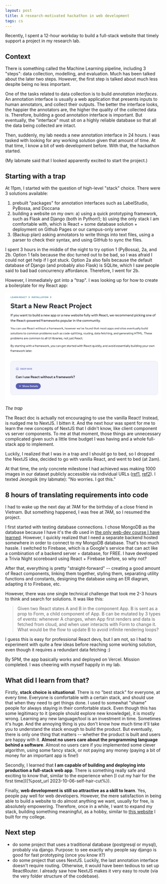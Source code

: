 ```yaml
---
layout: post
title: A research-motivated hackathon in web development
tags: cs
---
```



Recently, I spent a 12-hour workday to build a full-stack website that timely support a project in my research lab.

## Context

There is something called the Machine Learning pipeline, including 3 "steps": data collection, modelling, and evaluation. Much has been talked about the later two steps. However, the first step is talked about much less despite being no less important. 

One of the tasks related to data collection is to build *annotation interfaces*. An annotation interface is usually a web application that presents inputs to human annotators, and collect their outputs. The better the interface looks, the happier the annotators are, the higher the quality of the collected data is. Therefore, building a good annotation interface is important. But eventually, the "interface" must sit on a highly reliable database so that all the data being collected are intact.

Then, suddenly, my lab needs a new annotation interface in 24 hours. I was tasked with looking for any working solution given that amount of time. At that time, I know a bit of web development before. With that, the hackathon started. 

(My labmate said that I looked apparently excited to start the project.)

## Starting with a trap

At 11pm, I started with the question of high-level "stack" choice. There were 3 solutions available:
1. prebuilt "packages" for annotation interfaces such as LabelStudio, PyBossa, and Doccana
2. building a website on my own:
    a) using a quick prototyping framework, such as Flask and Django (both in Python!); 
    b) using the only stack I am comfortable with, which is React + some database solution + deployment on Github Pages or our campus-only server
3. (Backup plan) asking annotators to write things into text files, using a parser to check their syntax, and using GitHub to sync the files.

I spent 3 hours in the middle of the night to try option 1 (PyBossa), 2a, and 2b. Option 1 fails because the doc turned out to be bad, so I was afraid I could not get help if I got stuck. Option 2a also fails because the default database of Django (and probably also Flask) is SQLite, which I saw people said to bad bad concurrency affordance. Therefore, I went for 2b. 

However, I immediately got into a "trap". I was looking up for how to create a boilerplate for my React app:

![](/assets/react-framework.png)

*The trap*

The React doc is actually not encouraging to use the vanilla React! Instead, is nudged me to NextJS. I bitten it. And the next hour was spent for me to learn the new concepts of NextJS that I didn't know, like client component vs server components. To me at that moment, those things are unnecessary complicated given such a little time budget I was having and a whole full-stack app to implement.

Luckily, I realized that I was in a trap and I should go to bed, so I dropped the NextJS idea, decided to go with vanilla React, and went to bed (at 2am). 

At that time, the only concrete milestone I had achieved was making 1000 images in our dataset publicly accessible via individual URLs ([ref1](https://atlas.utdallas.edu/TDClient/30/Portal/KB/ArticleDet?ID=11), [ref2](https://stackoverflow.com/questions/18817744/change-all-files-and-folders-permissions-of-a-directory-to-644-755)). I texted Jeongsik (my labmate): "No worries. I got this."

## 8 hours of translating requirements into code

I had to wake up the next day at 7AM for the birthday of a close friend in Vietnam. But something happened, I was free at 7AM, so I resumed the project. 

I first started with testing database connections. I chose MongoDB as the database because I have it's the db used in [the only web-dev course I have learned](https://fullstackopen.com/en/). However, I quickly realized that I need a separate backend hosted somewhere in order to connect to my MongoDB database. That's too much hassle. I switched to Firebase, which is a Google's service that can act like a combination of a backend server + database, for FREE. I have developed a Trivia Night scoreboard using React + Firebase before, so why not?

After that, everything is pretty "straight-forward" -- creating a good amount of React components, linking them together, styling them, separating utility functions and constants, designing the database using an ER diagram, adapting it to Firebase, etc. 

However, there was one single technical challenge that took me 2-3 hours to think and search for solutions. It was like this:

> Given two React states A and B in the component App. B is sent as a prop to Form, a child component of App. B can be mutated by 3 types of events: whenever A changes, when App first renders and data is fetched from cloud, and when user interacts with Form to change it. What would be the flow to update B to avoid infinite rendering loops?

I guess this is easy for professional React devs, but I am not, so I had to experiment with quite a few ideas before reaching some working solution, even though it requires a redundant data fetching :) 

By 5PM, the app basically works and deployed on Vercel. Mission completed. I was cheering with myself happily in my lab.

## What did I learn from that?
Firstly, **stack choice is situational**. There is no "best stack" for everyone, at every time. Everyone is comfortable with a certain stack, and should use that when they need to get things done. I used to somewhat "shame" people for always staying in their comfortable stack. Even though this has some legitimacy to it (people should explore new knowledge), it is mostly wrong. Learning any new language/tool is an investment in time. Sometimes it's huge. And the annoying thing is you don't know how much time it'll take you to understand the stack enough to build the product. But eventually, there is only one thing that matters -- whether the product is built and users are happy with it. **Almost no users care about the programming language behind a software**. Almost no users care if you implemented some clever algorithm, using some fancy stack, or not paying any money (paying a bit of money for an important app is fine!)

Secondly, I learned that **I am capable of building and deploying into production a full-stack web app**. There is something really safe and exciting to know that, similar to the experience when [I cut my hair for the first time]({%post_url 2023-10-06-self-hair-cut%}).

Finally, **web development is still so attractive as a skill to learn**. Yes, people pay well for web developers. However, the mere satisfaction in being able to build a website to do almost anything we want, usually for free, is absolutely empowering. Therefore, once in a while, I want to expand my stack, building something meaningful, as a hobby, similar to [this website](https://npnkhoi.github.io/oneschedule/#/about) I built for my college.

## Next step
- do some project that uses a traditional database (postgresql or mysql), probably via django. Purpose: to see exactly why people say django is good for fast prototyping (once you know it?)
- do some project that uses NextJS. Luckily, the last annotation interface doesn't require routing. Otherwise, it would have been tedious to set up ReactRouter. I already saw how NextJS makes it very easy to route (via the very folder structure of the codebase).
    